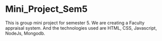 # Mini_Project_Sem5
This is group mini project for semester 5. We are creating a Faculty appraisal system. And the technologies used are HTML, CSS, Javascript, NodeJs, Mongodb.
